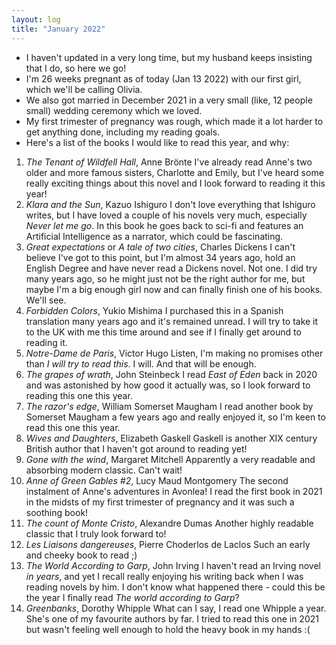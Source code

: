 ```yaml
---
layout: log
title: "January 2022"
---
```


- I haven't updated in a very long time, but my husband keeps insisting that I do, so here we go!
- I'm 26 weeks pregnant as of today (Jan 13 2022) with our first girl, which we'll be calling Olivia.
- We also got married in December 2021 in a very small (like, 12 people small) wedding ceremony which we loved.
- My first trimester of pregnancy was rough, which made it a lot harder to get anything done, including my reading goals.
- Here's a list of the books I would like to read this year, and why:
1. *The Tenant of Wildfell Hall*, Anne Brönte
I've already read Anne's two older and more famous sisters, Charlotte and Emily, but I've heard some really exciting things about this novel and I look forward to reading it this year!
2. *Klara and the Sun*, Kazuo Ishiguro
I don't love everything that Ishiguro writes, but I have loved a couple of his novels very much, especially *Never let me go*. In this book he goes back to sci-fi and features an Artificial Intelligence as a narrator, which could be fascinating.
3. *Great expectations* or *A tale of two cities*, Charles Dickens
I can't believe I've got to this point, but I'm almost 34 years ago, hold an English Degree and have never read a Dickens novel. Not one. I did try many years ago, so he might just not be the right author for me, but maybe I'm a big enough girl now and can finally finish one of his books. We'll see.
4. *Forbidden Colors*, Yukio Mishima
I purchased this in a Spanish translation many years ago and it's remained unread. I will try to take it to the UK with me this time around and see if I finally get around to reading it.
5. *Notre-Dame de Paris*, Victor Hugo
Listen, I'm making no promises other than *I will try to read this*. I will. And that will be enough.
6. *The grapes of wrath*, John Steinbeck
I read *East of Eden* back in 2020 and was astonished by how good it actually was, so I look forward to reading this one this year.
7. *The razor's edge*, William Somerset Maugham
I read another book by Somerset Maugham a few years ago and really enjoyed it, so I'm keen to read this one this year.
8. *Wives and Daughters*, Elizabeth Gaskell
Gaskell is another XIX century British author that I haven't got around to reading yet!
9. *Gone with the wind*, Margaret Mitchell
Apparently a very readable and absorbing modern classic. Can't wait!
10. *Anne of Green Gables #2*, Lucy Maud Montgomery
The second instalment of Anne's adventures in Avonlea! I read the first book in 2021 in the midsts of my first trimester of pregnancy and it was such a soothing book!
11. *The count of Monte Cristo*, Alexandre Dumas
Another highly readable classic that I truly look forward to!
12. *Les Liaisons dangereuses*, Pierre Choderlos de Laclos
Such an early and cheeky book to read ;)
13. *The World According to Garp*, John Irving
I haven't read an Irving novel *in years*, and yet I recall really enjoying his writing back when I was reading novels by him. I don't know what happened there - could this be the year I finally read *The world according to Garp*?
14. *Greenbanks*, Dorothy Whipple
What can I say, I read one Whipple a year. She's one of my favourite authors by far. I tried to read this one in 2021 but wasn't feeling well enough to hold the heavy book in my hands :(
